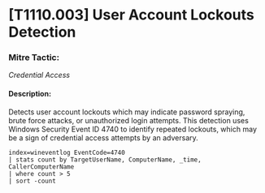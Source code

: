 # [T1110.003] User Account Lockouts Detection

### Mitre Tactic:  
*Credential Access*

#### Description:  
Detects user account lockouts which may indicate password spraying, brute force attacks, or unauthorized login attempts. This detection uses Windows Security Event ID 4740 to identify repeated lockouts, which may be a sign of credential access attempts by an adversary.

```spl
index=wineventlog EventCode=4740
| stats count by TargetUserName, ComputerName, _time, CallerComputerName
| where count > 5
| sort -count
```